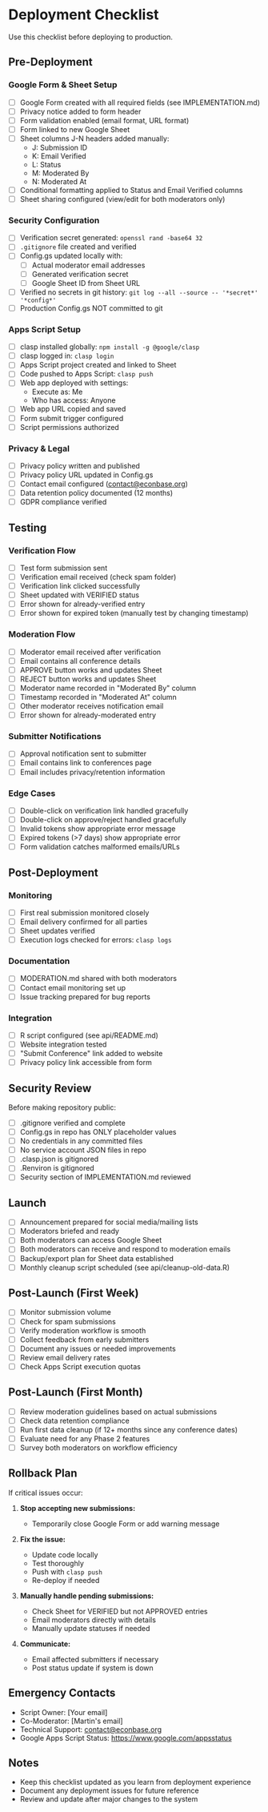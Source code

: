 # Deployment Checklist

Use this checklist before deploying to production.

## Pre-Deployment

### Google Form & Sheet Setup
- [ ] Google Form created with all required fields (see IMPLEMENTATION.md)
- [ ] Privacy notice added to form header
- [ ] Form validation enabled (email format, URL format)
- [ ] Form linked to new Google Sheet
- [ ] Sheet columns J-N headers added manually:
  - J: Submission ID
  - K: Email Verified
  - L: Status
  - M: Moderated By
  - N: Moderated At
- [ ] Conditional formatting applied to Status and Email Verified columns
- [ ] Sheet sharing configured (view/edit for both moderators only)

### Security Configuration
- [ ] Verification secret generated: `openssl rand -base64 32`
- [ ] `.gitignore` file created and verified
- [ ] Config.gs updated locally with:
  - [ ] Actual moderator email addresses
  - [ ] Generated verification secret
  - [ ] Google Sheet ID from Sheet URL
- [ ] Verified no secrets in git history: `git log --all --source -- '*secret*' '*config*'`
- [ ] Production Config.gs NOT committed to git

### Apps Script Setup
- [ ] clasp installed globally: `npm install -g @google/clasp`
- [ ] clasp logged in: `clasp login`
- [ ] Apps Script project created and linked to Sheet
- [ ] Code pushed to Apps Script: `clasp push`
- [ ] Web app deployed with settings:
  - Execute as: Me
  - Who has access: Anyone
- [ ] Web app URL copied and saved
- [ ] Form submit trigger configured
- [ ] Script permissions authorized

### Privacy & Legal
- [ ] Privacy policy written and published
- [ ] Privacy policy URL updated in Config.gs
- [ ] Contact email configured (contact@econbase.org)
- [ ] Data retention policy documented (12 months)
- [ ] GDPR compliance verified

## Testing

### Verification Flow
- [ ] Test form submission sent
- [ ] Verification email received (check spam folder)
- [ ] Verification link clicked successfully
- [ ] Sheet updated with VERIFIED status
- [ ] Error shown for already-verified entry
- [ ] Error shown for expired token (manually test by changing timestamp)

### Moderation Flow
- [ ] Moderator email received after verification
- [ ] Email contains all conference details
- [ ] APPROVE button works and updates Sheet
- [ ] REJECT button works and updates Sheet
- [ ] Moderator name recorded in "Moderated By" column
- [ ] Timestamp recorded in "Moderated At" column
- [ ] Other moderator receives notification email
- [ ] Error shown for already-moderated entry

### Submitter Notifications
- [ ] Approval notification sent to submitter
- [ ] Email contains link to conferences page
- [ ] Email includes privacy/retention information

### Edge Cases
- [ ] Double-click on verification link handled gracefully
- [ ] Double-click on approve/reject handled gracefully
- [ ] Invalid tokens show appropriate error message
- [ ] Expired tokens (>7 days) show appropriate error
- [ ] Form validation catches malformed emails/URLs

## Post-Deployment

### Monitoring
- [ ] First real submission monitored closely
- [ ] Email delivery confirmed for all parties
- [ ] Sheet updates verified
- [ ] Execution logs checked for errors: `clasp logs`

### Documentation
- [ ] MODERATION.md shared with both moderators
- [ ] Contact email monitoring set up
- [ ] Issue tracking prepared for bug reports

### Integration
- [ ] R script configured (see api/README.md)
- [ ] Website integration tested
- [ ] "Submit Conference" link added to website
- [ ] Privacy policy link accessible from form

## Security Review

Before making repository public:
- [ ] .gitignore verified and complete
- [ ] Config.gs in repo has ONLY placeholder values
- [ ] No credentials in any committed files
- [ ] No service account JSON files in repo
- [ ] .clasp.json is gitignored
- [ ] .Renviron is gitignored
- [ ] Security section of IMPLEMENTATION.md reviewed

## Launch

- [ ] Announcement prepared for social media/mailing lists
- [ ] Moderators briefed and ready
- [ ] Both moderators can access Google Sheet
- [ ] Both moderators can receive and respond to moderation emails
- [ ] Backup/export plan for Sheet data established
- [ ] Monthly cleanup script scheduled (see api/cleanup-old-data.R)

## Post-Launch (First Week)

- [ ] Monitor submission volume
- [ ] Check for spam submissions
- [ ] Verify moderation workflow is smooth
- [ ] Collect feedback from early submitters
- [ ] Document any issues or needed improvements
- [ ] Review email delivery rates
- [ ] Check Apps Script execution quotas

## Post-Launch (First Month)

- [ ] Review moderation guidelines based on actual submissions
- [ ] Check data retention compliance
- [ ] Run first data cleanup (if 12+ months since any conference dates)
- [ ] Evaluate need for any Phase 2 features
- [ ] Survey both moderators on workflow efficiency

## Rollback Plan

If critical issues occur:

1. **Stop accepting new submissions:**
   - Temporarily close Google Form or add warning message

2. **Fix the issue:**
   - Update code locally
   - Test thoroughly
   - Push with `clasp push`
   - Re-deploy if needed

3. **Manually handle pending submissions:**
   - Check Sheet for VERIFIED but not APPROVED entries
   - Email moderators directly with details
   - Manually update statuses if needed

4. **Communicate:**
   - Email affected submitters if necessary
   - Post status update if system is down

## Emergency Contacts

- Script Owner: [Your email]
- Co-Moderator: [Martin's email]
- Technical Support: contact@econbase.org
- Google Apps Script Status: https://www.google.com/appsstatus

## Notes

- Keep this checklist updated as you learn from deployment experience
- Document any deployment issues for future reference
- Review and update after major changes to the system
